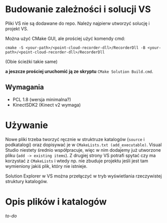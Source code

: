 # Budowanie zależności i solucji VS

Pliki VS nie są dodawane do repo.
Należy najpierw utworzyć solucję i projekt VS.

Można użyć CMake GUI, ale prościej użyć komendy cmd:

```
cmake -S <your-path>/<point-cloud-recorder-dll>/RecorderDll -B <your-path>/<point-cloud-recorder-dll>/RecorderDll
```

(Obie ścieżki takie same)

**a jeszcze prościej uruchomić ją ze skryptu** `CMake Solution Build.cmd`.

## Wymagania
- PCL 1.8 (wersja minimalna?)
- KinectSDK2 (Kinect v2 wymaga)

# Używanie

Nowe pliki trzeba tworzyć ręcznie w struktruze katalogów (`source` i podkatalogi)
oraz dopisywać je w `CMakeLists.txt (add_executable)`.
Visual Studio niestety średnio współpracuje,
więc w nim dodajemy już utworzone pliku (`add -> existing items`).
Z drugiej strony VS potrafi spytać czy ma korzystać z `CMakeLists`
i wtedy np. nie zbuduje projektu jeśli jest tam wymieniony jakiś plik,
który nie istnieje.

Solution Explorer w VS można przełączyć w tryb wyświetlania rzeczywistej struktury katalogów.

# Opis plików i katalogów

*to-do*
